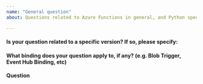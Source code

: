 ```yaml
---
name: "General question"
about: Questions related to Azure Functions in general, and Python specifically.

---
```


#### Is your question related to a specific version? If so, please specify:

#### What binding does your question apply to, if any? (e.g. Blob Trigger, Event Hub Binding, etc) 

#### Question
